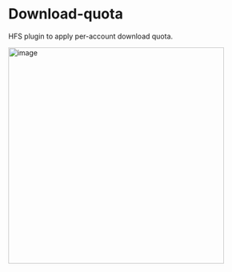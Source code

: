 # Download-quota

HFS plugin to apply per-account download quota.

<img width="431" alt="image" src="https://github.com/rejetto/download-quota/assets/1367199/da35c158-87d7-4fdf-bfc5-3a98000d9115">
